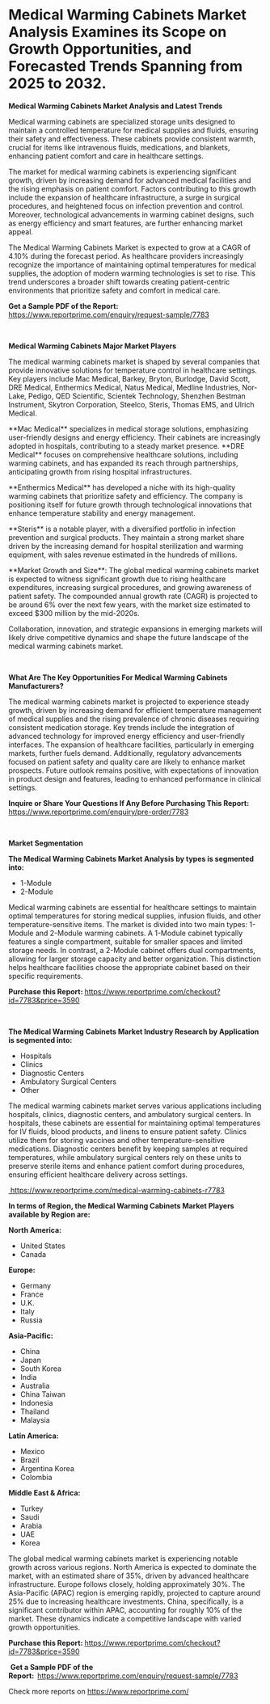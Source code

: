 <p><h1>Medical Warming Cabinets Market Analysis Examines its Scope on Growth Opportunities, and Forecasted Trends Spanning from 2025 to 2032.</h1></p><p><strong>Medical Warming Cabinets Market Analysis and Latest Trends</strong></p>
<p><p>Medical warming cabinets are specialized storage units designed to maintain a controlled temperature for medical supplies and fluids, ensuring their safety and effectiveness. These cabinets provide consistent warmth, crucial for items like intravenous fluids, medications, and blankets, enhancing patient comfort and care in healthcare settings.</p><p>The market for medical warming cabinets is experiencing significant growth, driven by increasing demand for advanced medical facilities and the rising emphasis on patient comfort. Factors contributing to this growth include the expansion of healthcare infrastructure, a surge in surgical procedures, and heightened focus on infection prevention and control. Moreover, technological advancements in warming cabinet designs, such as energy efficiency and smart features, are further enhancing market appeal.</p><p>The Medical Warming Cabinets Market is expected to grow at a CAGR of 4.10% during the forecast period. As healthcare providers increasingly recognize the importance of maintaining optimal temperatures for medical supplies, the adoption of modern warming technologies is set to rise. This trend underscores a broader shift towards creating patient-centric environments that prioritize safety and comfort in medical care.</p></p>
<p><strong>Get a Sample PDF of the Report:&nbsp;</strong> <a href="https://www.reportprime.com/enquiry/request-sample/7783?utm_campaign=3009&utm_medium=2&utm_source=Github&utm_content=ia&utm_term=19032025&utm_id=medical-warming-cabinets">https://www.reportprime.com/enquiry/request-sample/7783</a></p>
<p>&nbsp;</p>
<p><strong>Medical Warming Cabinets Major Market Players</strong></p>
<p><p>The medical warming cabinets market is shaped by several companies that provide innovative solutions for temperature control in healthcare settings. Key players include Mac Medical, Barkey, Bryton, Burlodge, David Scott, DRE Medical, Enthermics Medical, Natus Medical, Medline Industries, Nor-Lake, Pedigo, QED Scientific, Scientek Technology, Shenzhen Bestman Instrument, Skytron Corporation, Steelco, Steris, Thomas EMS, and Ulrich Medical.</p><p>**Mac Medical** specializes in medical storage solutions, emphasizing user-friendly designs and energy efficiency. Their cabinets are increasingly adopted in hospitals, contributing to a steady market presence. **DRE Medical** focuses on comprehensive healthcare solutions, including warming cabinets, and has expanded its reach through partnerships, anticipating growth from rising hospital infrastructures.</p><p>**Enthermics Medical** has developed a niche with its high-quality warming cabinets that prioritize safety and efficiency. The company is positioning itself for future growth through technological innovations that enhance temperature stability and energy management.</p><p>**Steris** is a notable player, with a diversified portfolio in infection prevention and surgical products. They maintain a strong market share driven by the increasing demand for hospital sterilization and warming equipment, with sales revenue estimated in the hundreds of millions.</p><p>**Market Growth and Size**: The global medical warming cabinets market is expected to witness significant growth due to rising healthcare expenditures, increasing surgical procedures, and growing awareness of patient safety. The compounded annual growth rate (CAGR) is projected to be around 6% over the next few years, with the market size estimated to exceed $300 million by the mid-2020s.</p><p>Collaboration, innovation, and strategic expansions in emerging markets will likely drive competitive dynamics and shape the future landscape of the medical warming cabinets market.</p></p>
<p>&nbsp;</p>
<p><strong>What Are The Key Opportunities For Medical Warming Cabinets Manufacturers?</strong></p>
<p><p>The medical warming cabinets market is projected to experience steady growth, driven by increasing demand for efficient temperature management of medical supplies and the rising prevalence of chronic diseases requiring consistent medication storage. Key trends include the integration of advanced technology for improved energy efficiency and user-friendly interfaces. The expansion of healthcare facilities, particularly in emerging markets, further fuels demand. Additionally, regulatory advancements focused on patient safety and quality care are likely to enhance market prospects. Future outlook remains positive, with expectations of innovation in product design and features, leading to enhanced performance in clinical settings.</p></p>
<p><strong>Inquire or Share Your Questions If Any Before Purchasing This Report:</strong> <a href="https://www.reportprime.com/enquiry/pre-order/7783?utm_campaign=3009&utm_medium=2&utm_source=Github&utm_content=ia&utm_term=19032025&utm_id=medical-warming-cabinets">https://www.reportprime.com/enquiry/pre-order/7783</a></p>
<p>&nbsp;</p>
<p><strong>Market Segmentation</strong></p>
<p><strong>The Medical Warming Cabinets Market Analysis by types is segmented into:</strong></p>
<p><ul><li>1-Module</li><li>2-Module</li></ul></p>
<p><p>Medical warming cabinets are essential for healthcare settings to maintain optimal temperatures for storing medical supplies, infusion fluids, and other temperature-sensitive items. The market is divided into two main types: 1-Module and 2-Module warming cabinets. A 1-Module cabinet typically features a single compartment, suitable for smaller spaces and limited storage needs. In contrast, a 2-Module cabinet offers dual compartments, allowing for larger storage capacity and better organization. This distinction helps healthcare facilities choose the appropriate cabinet based on their specific requirements.</p></p>
<p><strong>Purchase this Report:&nbsp;</strong><a href="https://www.reportprime.com/checkout?id=7783&price=3590&utm_campaign=3009&utm_medium=2&utm_source=Github&utm_content=ia&utm_term=19032025&utm_id=medical-warming-cabinets">https://www.reportprime.com/checkout?id=7783&price=3590</a></p>
<p>&nbsp;</p>
<p><strong>The Medical Warming Cabinets Market Industry Research by Application is segmented into:</strong></p>
<p><ul><li>Hospitals</li><li>Clinics</li><li>Diagnostic Centers</li><li>Ambulatory Surgical Centers</li><li>Other</li></ul></p>
<p><p>The medical warming cabinets market serves various applications including hospitals, clinics, diagnostic centers, and ambulatory surgical centers. In hospitals, these cabinets are essential for maintaining optimal temperatures for IV fluids, blood products, and linens to ensure patient safety. Clinics utilize them for storing vaccines and other temperature-sensitive medications. Diagnostic centers benefit by keeping samples at required temperatures, while ambulatory surgical centers rely on these units to preserve sterile items and enhance patient comfort during procedures, ensuring efficient healthcare delivery across settings.</p></p>
<p><a href="https://www.reportprime.com/medical-warming-cabinets-r7783?utm_campaign=3009&utm_medium=2&utm_source=Github&utm_content=ia&utm_term=19032025&utm_id=medical-warming-cabinets">&nbsp;https://www.reportprime.com/medical-warming-cabinets-r7783</a></p>
<p><strong>In terms of Region, the Medical Warming Cabinets Market Players available by Region are:</strong></p>
<p>
    <p> <strong> North America: </strong>
        <ul>
            <li>United States</li>
            <li>Canada</li>
        </ul>
        </p> 
    <p> <strong> Europe: </strong>
        <ul>
            <li>Germany</li>
            <li>France</li>
            <li>U.K.</li>
            <li>Italy</li>
            <li>Russia</li>
        </ul>
        </p> 
    <p> <strong> Asia-Pacific: </strong>
        <ul>
            <li>China</li>
            <li>Japan</li>
            <li>South Korea</li>
            <li>India</li>
            <li>Australia</li>
            <li>China Taiwan</li>
            <li>Indonesia</li>
            <li>Thailand</li>
            <li>Malaysia</li>
        </ul>
        </p> 
    <p> <strong> Latin America: </strong>
        <ul>
            <li>Mexico</li>
            <li>Brazil</li>
            <li>Argentina Korea</li>
            <li>Colombia</li>
        </ul>
        </p> 
    <p> <strong> Middle East & Africa: </strong>
        <ul>
            <li>Turkey</li>
            <li>Saudi</li>
            <li>Arabia</li>
            <li>UAE</li>
            <li>Korea</li>
        </ul>
    </p>
    </p>
<p><p>The global medical warming cabinets market is experiencing notable growth across various regions. North America is expected to dominate the market, with an estimated share of 35%, driven by advanced healthcare infrastructure. Europe follows closely, holding approximately 30%. The Asia-Pacific (APAC) region is emerging rapidly, projected to capture around 25% due to increasing healthcare investments. China, specifically, is a significant contributor within APAC, accounting for roughly 10% of the market. These dynamics indicate a competitive landscape with varied growth opportunities.</p></p>
<p><strong>Purchase this Report: </strong><a href="https://www.reportprime.com/checkout?id=7783&price=3590&utm_campaign=3009&utm_medium=2&utm_source=Github&utm_content=ia&utm_term=19032025&utm_id=medical-warming-cabinets">https://www.reportprime.com/checkout?id=7783&price=3590</a></p>
<p>&nbsp;<strong>Get a Sample PDF of the Report:&nbsp;&nbsp;</strong><a href="https://www.reportprime.com/enquiry/request-sample/7783?utm_campaign=3009&utm_medium=2&utm_source=Github&utm_content=ia&utm_term=19032025&utm_id=medical-warming-cabinets">https://www.reportprime.com/enquiry/request-sample/7783</a></p>
<p><strong></strong></p>
<p>Check more reports on <a href="https://www.reportprime.com/?utm_campaign=3009&utm_medium=2&utm_source=Github&utm_content=ia&utm_term=19032025&utm_id=medical-warming-cabinets">https://www.reportprime.com/</a></p>
